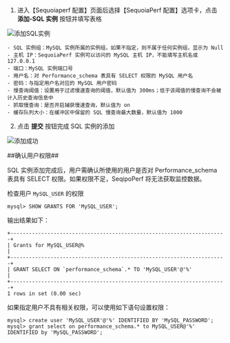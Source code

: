 [^_^]:
    目录名：添加SQL实例

1. 进入【Sequoiaperf 配置】页面后选择【SequoiaPerf 配置】选项卡，点击 **添加-SQL 实例** 按钮并填写表格

 ![添加SQL实例][add_sql_instance]


    - SQL 实例组：MySQL 实例所属的实例组，如果不指定，则不属于任何实例组，显示为 Null
    - 主机 IP：SequoiaPerf 实例可以访问的 MySQL 主机 IP，不能填写主机名或 127.0.0.1
    - 端口：MySQL 实例端口号
    - 用户名：对 Performance_schema 表具有 SELECT 权限的 MySQL 用户名
    - 密码：与指定用户名对应的 MySQL 用户密码
    - 慢查询阈值：设置用于过滤慢速查询的阈值，默认值为 300ms；低于该阈值的慢查询不会被计入历史查询信息中
    - 抓取慢查询：是否开启捕获慢速查询，默认值为 on
    - 缓存队列大小：在缓冲区中保留的 SQL 慢查询最大数量，默认值为 1000

2. 点击 **提交** 按钮完成 SQL 实例的添加

![添加成功][add_sql_instance_succeed]


##确认用户权限##

SQL 实例添加完成后，用户需确认所使用的用户是否对 Performance_schema 表具有 SELECT 权限。如果权限不足，SeqipoPerf 将无法获取监控数据。

检查用户 `MySQL_USER` 的权限

```lang-sql
mysql> SHOW GRANTS FOR 'MySQL_USER';
```

输出结果如下：

```lang-text
+----------------------------------------------------------------------+
| Grants for MySQL_USER@%                                              |
+----------------------------------------------------------------------+
| GRANT SELECT ON `performance_schema`.* TO 'MySQL_USER'@'%'           |
+----------------------------------------------------------------------+
1 rows in set (0.00 sec)
```

如果指定用户不具有相关权限，可以使用如下语句设置权限：

```lang-sql
mysql> create user 'MySQL_USER'@'%' IDENTIFIED BY 'MySQL_PASSWORD';
mysql> grant select on performance_schema.* to MySQL_USER@'%' IDENTIFIED by 'MySQL_PASSWORD';
```


[^_^]:
    本文使用的所有引用及链接
[deployment]:manual/SequoiaPerf/Deployment/sequoiaperf_deployment.md
[management]:manual/SequoiaPerf/Deployment/sequoiaperf_management.md

[add_sql_instance]:images/SequoiaPerf/Configuration/add_sql_instance.png
[add_sql_instance_succeed]:images/SequoiaPerf/Configuration/add_sql_instance_succeed.png
